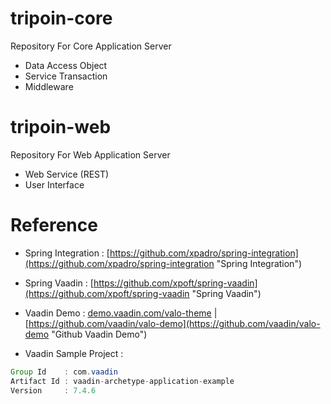 # tripoin-core
Repository For Core Application Server 
- Data Access Object
- Service Transaction
- Middleware

# tripoin-web
Repository For Web Application Server 
- Web Service (REST)
- User Interface


# Reference
+ Spring Integration : [https://github.com/xpadro/spring-integration](https://github.com/xpadro/spring-integration "Spring Integration")

+ Spring Vaadin : [https://github.com/xpoft/spring-vaadin](https://github.com/xpoft/spring-vaadin "Spring Vaadin")

+ Vaadin Demo : [demo.vaadin.com/valo-theme](demo.vaadin.com/valo-theme "Demo Valo Theme") | [https://github.com/vaadin/valo-demo](https://github.com/vaadin/valo-demo "Github Vaadin Demo")

+ Vaadin Sample Project : 

```java
Group Id    : com.vaadin
Artifact Id : vaadin-archetype-application-example
Version     : 7.4.6
``` 